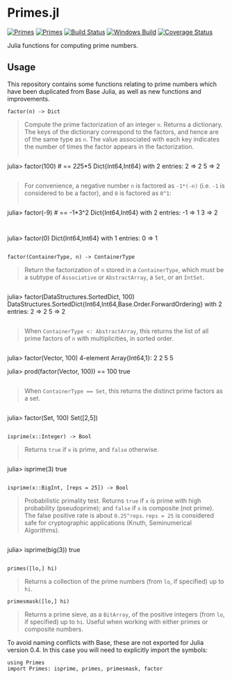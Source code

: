# Primes.jl

[![Primes](http://pkg.julialang.org/badges/Primes_0.4.svg)](http://pkg.julialang.org/?pkg=Primes)
[![Primes](http://pkg.julialang.org/badges/Primes_0.5.svg)](http://pkg.julialang.org/?pkg=Primes)
[![Build Status](https://travis-ci.org/JuliaMath/Primes.jl.svg?branch=master)](https://travis-ci.org/JuliaMath/Primes.jl)
[![Windows Build](https://ci.appveyor.com/api/projects/status/ao64pk44lwo0092r/branch/master?svg=true)](https://ci.appveyor.com/project/ararslan/primes-jl/branch/master)
[![Coverage Status](https://coveralls.io/repos/github/JuliaMath/Primes.jl/badge.svg?branch=master)](https://coveralls.io/github/JuliaMath/Primes.jl?branch=master)

Julia functions for computing prime numbers.

## Usage

This repository contains some functions relating to prime numbers which have been duplicated from Base Julia, as well as new functions and improvements.

    factor(n) -> Dict

> Compute the prime factorization of an integer `n`. Returns a dictionary. The
keys of the dictionary correspond to the factors, and hence are of the same type as `n`.
The value associated with each key indicates the number of times the factor appears in the
factorization.
> ```julia
julia> factor(100) # == 2*2*5*5
Dict{Int64,Int64} with 2 entries:
  2 => 2
  5 => 2
> ```

> For convenience, a negative number `n` is factored as `-1*(-n)` (i.e. `-1` is considered
to be a factor), and `0` is factored as `0^1`:
> ```julia
julia> factor(-9) # == -1*3^2
Dict{Int64,Int64} with 2 entries:
  -1 => 1
   3 => 2
> ```

> ```julia
julia> factor(0)
Dict{Int64,Int64} with 1 entries:
  0 => 1
> ```
> ```

    factor(ContainerType, n) -> ContainerType

> Return the factorization of `n` stored in a `ContainerType`, which must be a
subtype of `Associative` or `AbstractArray`, a `Set`, or an `IntSet`.

> ```julia
julia> factor(DataStructures.SortedDict, 100)
DataStructures.SortedDict{Int64,Int64,Base.Order.ForwardOrdering} with 2 entries:
  2 => 2
  5 => 2
> ```

> When `ContainerType <: AbstractArray`, this returns the list
of all prime factors of `n` with multiplicities, in sorted order.

> ```julia
julia> factor(Vector, 100)
4-element Array{Int64,1}:
 2
 2
 5
 5

julia> prod(factor(Vector, 100)) == 100
true
> ```

> When `ContainerType == Set`, this returns the distinct prime
factors as a set.

> ```julia
julia> factor(Set, 100)
Set([2,5])
> ```

    isprime(x::Integer) -> Bool

> Returns `true` if `x` is prime, and `false` otherwise.
> ```julia
julia> isprime(3)
true
> ```

    isprime(x::BigInt, [reps = 25]) -> Bool

> Probabilistic primality test. Returns `true` if `x` is prime with high probability (pseudoprime);
and `false` if `x` is composite (not prime). The false positive rate is about `0.25^reps`.
`reps = 25` is considered safe for cryptographic applications (Knuth, Seminumerical Algorithms).

> ```julia
julia> isprime(big(3))
true
> ```

    primes([lo,] hi)

> Returns a collection of the prime numbers (from `lo`, if specified) up to `hi`.

    primesmask([lo,] hi)

> Returns a prime sieve, as a `BitArray`, of the positive integers (from `lo`, if specified)
up to `hi`. Useful when working with either primes or composite numbers.

To avoid naming conflicts with Base, these are not exported for Julia version 0.4. In this case you will need to explicitly import the symbols:

    using Primes
    import Primes: isprime, primes, primesmask, factor
